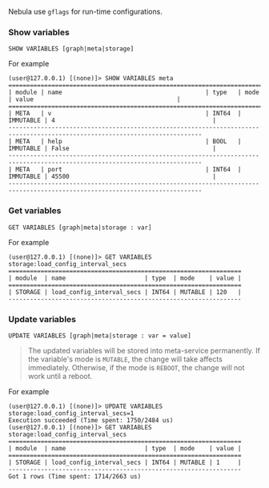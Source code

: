 Nebula use `gflags` for run-time configurations.


### Show variables
```
SHOW VARIABLES [graph|meta|storage]
```

For example

```
(user@127.0.0.1) [(none)]> SHOW VARIABLES meta
============================================================================================================================
| module | name                                        | type   | mode      | value                                        |
============================================================================================================================
| META   | v                                           | INT64  | IMMUTABLE | 4                                            |
----------------------------------------------------------------------------------------------------------------------------
| META   | help                                        | BOOL   | IMMUTABLE | False                                        |
----------------------------------------------------------------------------------------------------------------------------
| META   | port                                        | INT64  | IMMUTABLE | 45500                                        |
----------------------------------------------------------------------------------------------------------------------------
```


### Get variables
```
GET VARIABLES [graph|meta|storage : var]
```

For example
```
(user@127.0.0.1) [(none)]> GET VARIABLES storage:load_config_interval_secs
=================================================================
| module  | name                      | type  | mode    | value |
=================================================================
| STORAGE | load_config_interval_secs | INT64 | MUTABLE | 120   |
-----------------------------------------------------------------
```

### Update variables
```
UPDATE VARIABLES [graph|meta|storage : var = value]
```
> The updated variables will be stored into meta-service permanently.
>  If the variable's mode is `MUTABLE`, the change will take affects immediately. Otherwise, if the mode is `REBOOT`, the change will not work until a reboot. 

For example
```
(user@127.0.0.1) [(none)]> UPDATE VARIABLES storage:load_config_interval_secs=1
Execution succeeded (Time spent: 1750/2484 us)
(user@127.0.0.1) [(none)]> GET VARIABLES storage:load_config_interval_secs
=================================================================
| module  | name                      | type  | mode    | value |
=================================================================
| STORAGE | load_config_interval_secs | INT64 | MUTABLE | 1     |
-----------------------------------------------------------------
Got 1 rows (Time spent: 1714/2663 us)    
```